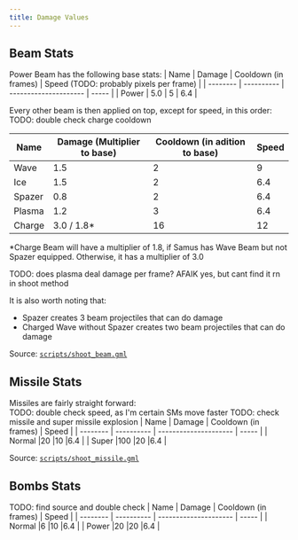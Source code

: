 ```yaml
---
title: Damage Values
---
```


## Beam Stats
Power Beam has the following base stats:
| Name     | Damage     | Cooldown (in frames)  | Speed (TODO: probably pixels per frame) |
| -------- | ---------- | --------------------- | ----- |
| Power	   | 5.0  	    | 5		 	            | 6.4	|

Every other beam is then applied on top, except for speed, in this order:  
TODO: double check charge cooldown

| Name     | Damage (Multiplier to base) | Cooldown (in adition to base)  | Speed |
| -------- | --------------------------- | ------------------------------ | ----- |
| Wave	   | 1.5                         | 2	 	                      | 9	  |
| Ice	   | 1.5                         | 2	 	                      | 6.4	  |
| Spazer   | 0.8                         | 2	 	                      | 6.4	  |
| Plasma   | 1.2                         | 3	 	                      | 6.4	  |
| Charge   | 3.0 / 1.8*                  | 16                             | 12    |

*Charge Beam will have a multiplier of 1.8, if Samus has Wave Beam but not Spazer equipped. Otherwise, it has a multiplier of 3.0 

TODO: does plasma deal damage per frame? AFAIK yes, but cant find it rn in shoot method

It is also worth noting that:
- Spazer creates 3 beam projectiles that can do damage
- Charged Wave without Spazer creates two beam projectiles that can do damage

Source: [`scripts/shoot_beam.gml`](https://github.com/AM2R-Community-Developers/AM2R-Community-Updates/blob/main/scripts/shoot_beam.gml)


## Missile Stats
Missiles are fairly straight forward:  
TODO: double check speed, as I'm certain SMs move faster 
TODO: check missile and super missile explosion
| Name     | Damage     | Cooldown (in frames)  | Speed |
| -------- | ---------- | --------------------- | ----- |
| Normal   |20	  	    |10		 	            |6.4	|
| Super	   |100	    	|20		 	            |6.4	|

Source: [`scripts/shoot_missile.gml`](https://github.com/AM2R-Community-Developers/AM2R-Community-Updates/blob/main/scripts/shoot_missile.gml)

## Bombs Stats
TODO: find source and double check
| Name     | Damage     | Cooldown (in frames)  | Speed |
| -------- | ---------- | --------------------- | ----- |
| Normal   |6	  	    |10		 	            |6.4	|
| Power	   |20	    	|20		 	            |6.4	|
